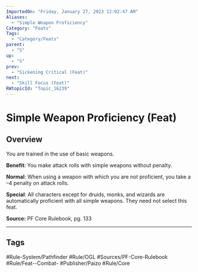 ```yaml
---
ImportedOn: "Friday, January 27, 2023 12:02:47 AM"
Aliases:
  - "Simple Weapon Proficiency"
Category: "Feats"
Tags:
  - "Category/Feats"
parent:
  - "S"
up:
  - "S"
prev:
  - "Sickening Critical (Feat)"
next:
  - "Skill Focus (Feat)"
RWtopicId: "Topic_16239"
---
```

# Simple Weapon Proficiency (Feat)
## Overview
You are trained in the use of basic weapons.

**Benefit**: You make attack rolls with simple weapons without penalty.

**Normal**: When using a weapon with which you are not proficient, you take a –4 penalty on attack rolls.

**Special**: All characters except for druids, monks, and wizards are automatically proficient with all simple weapons. They need not select this feat.

**Source:** PF Core Rulebook, pg. 133


---
## Tags
#Rule-System/Pathfinder #Rule/OGL #Sources/PF-Core-Rulebook #Rule/Feat--Combat- #Publisher/Paizo #Rule/Core

